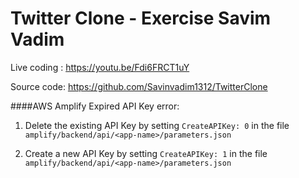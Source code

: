 # Twitter Clone - Exercise Savim Vadim

Live coding : https://youtu.be/Fdi6FRCT1uY

Source code: https://github.com/Savinvadim1312/TwitterClone

####AWS Amplify Expired API Key error:

1. Delete the existing API Key by setting ``CreateAPIKey: 0`` in the file ``amplify/backend/api/<app-name>/parameters.json``

2. Create a new API Key by setting ``CreateAPIKey: 1`` in the file ``amplify/backend/api/<app-name>/parameters.json``
